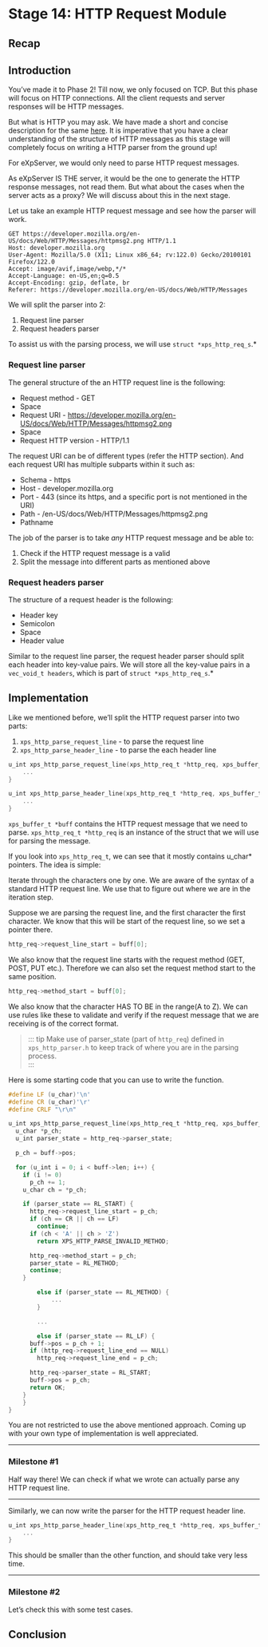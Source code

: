 # Stage 14: HTTP Request Module

## Recap

## Introduction

You’ve made it to Phase 2! Till now, we only focused on TCP. But this phase will focus on HTTP connections. All the client requests and server responses will be HTTP messages.

But what is HTTP you may ask. We have made a short and concise description for the same [here](https://www.notion.so/HTTP-e93e4b23676d4d5c9e939e7ae835237a?pvs=21). It is imperative that you have a clear understanding of the structure of HTTP messages as this stage will completely focus on writing a HTTP parser from the ground up!

For eXpServer, we would only need to parse HTTP request messages.

As eXpServer IS THE server, it would be the one to generate the HTTP response messages, not read them. But what about the cases when the server acts as a proxy? We will discuss about this in the next stage.

Let us take an example HTTP request message and see how the parser will work.

```
GET https://developer.mozilla.org/en-US/docs/Web/HTTP/Messages/httpmsg2.png HTTP/1.1
Host: developer.mozilla.org
User-Agent: Mozilla/5.0 (X11; Linux x86_64; rv:122.0) Gecko/20100101 Firefox/122.0
Accept: image/avif,image/webp,*/*
Accept-Language: en-US,en;q=0.5
Accept-Encoding: gzip, deflate, br
Referer: https://developer.mozilla.org/en-US/docs/Web/HTTP/Messages
```

We will split the parser into 2:

1. Request line parser
2. Request headers parser

To assist us with the parsing process, we will use `struct *xps_http_req_s`.\*

### Request line parser

The general structure of the an HTTP request line is the following:

- Request method - GET
- Space
- Request URI - https://developer.mozilla.org/en-US/docs/Web/HTTP/Messages/httpmsg2.png
- Space
- Request HTTP version - HTTP/1.1

The request URI can be of different types (refer the HTTP section). And each request URI has multiple subparts within it such as:

- Schema - https
- Host - developer.mozilla.org
- Port - 443 (since its https, and a specific port is not mentioned in the URI)
- Path - /en-US/docs/Web/HTTP/Messages/httpmsg2.png
- Pathname

The job of the parser is to take _any_ HTTP request message and be able to:

1. Check if the HTTP request message is a valid
2. Split the message into different parts as mentioned above

### Request headers parser

The structure of a request header is the following:

- Header key
- Semicolon
- Space
- Header value

Similar to the request line parser, the request header parser should split each header into key-value pairs. We will store all the key-value pairs in a `vec_void_t headers`, which is part of `struct *xps_http_req_s`.\*

## Implementation

Like we mentioned before, we’ll split the HTTP request parser into two parts:

1. `xps_http_parse_request_line` - to parse the request line
2. `xps_http_parse_header_line` - to parse the each header line

```c
u_int xps_http_parse_request_line(xps_http_req_t *http_req, xps_buffer_t *buff) {
	...
}

u_int xps_http_parse_header_line(xps_http_req_t *http_req, xps_buffer_t *buff) {
	...
}
```

`xps_buffer_t *buff` contains the HTTP request message that we need to parse. `xps_http_req_t *http_req` is an instance of the struct that we will use for parsing the message.

If you look into `xps_http_req_t`, we can see that it mostly contains u_char\* pointers. The idea is simple:

Iterate through the characters one by one. We are aware of the syntax of a standard HTTP request line. We use that to figure out where we are in the iteration step.

Suppose we are parsing the request line, and the first character the first character. We know that this will be start of the request line, so we set a pointer there.

```c
http_req->request_line_start = buff[0];
```

We also know that the request line starts with the request method (GET, POST, PUT etc.). Therefore we can also set the request method start to the same position.

```c
http_req->method_start = buff[0];
```

We also know that the character HAS TO BE in the range(A to Z). We can use rules like these to validate and verify if the request message that we are receiving is of the correct format.

> ::: tip
> Make use of parser_state (part of `http_req`) defined in `xps_http_parser.h` to keep track of where you are in the parsing process.  
> :::

Here is some starting code that you can use to write the function.

```c
#define LF (u_char)'\n'
#define CR (u_char)'\r'
#define CRLF "\r\n"

u_int xps_http_parse_request_line(xps_http_req_t *http_req, xps_buffer_t *buff) {
  u_char *p_ch;
  u_int parser_state = http_req->parser_state;

  p_ch = buff->pos;

  for (u_int i = 0; i < buff->len; i++) {
    if (i != 0)
      p_ch += 1;
    u_char ch = *p_ch;

    if (parser_state == RL_START) {
      http_req->request_line_start = p_ch;
      if (ch == CR || ch == LF)
        continue;
      if (ch < 'A' || ch > 'Z')
        return XPS_HTTP_PARSE_INVALID_METHOD;

      http_req->method_start = p_ch;
      parser_state = RL_METHOD;
      continue;
    }

		else if (parser_state == RL_METHOD) {
			...
		}

		...

		else if (parser_state == RL_LF) {
      buff->pos = p_ch + 1;
      if (http_req->request_line_end == NULL)
        http_req->request_line_end = p_ch;

      http_req->parser_state = RL_START;
      buff->pos = p_ch;
      return OK;
    }
	}
}
```

You are not restricted to use the above mentioned approach. Coming up with your own type of implementation is well appreciated.

---

### Milestone #1

Half way there! We can check if what we wrote can actually parse any HTTP request line.

---

Similarly, we can now write the parser for the HTTP request header line.

```c
u_int xps_http_parse_header_line(xps_http_req_t *http_req, xps_buffer_t *buff) {
	...
}
```

This should be smaller than the other function, and should take very less time.

---

### Milestone #2

Let’s check this with some test cases.

## Conclusion
